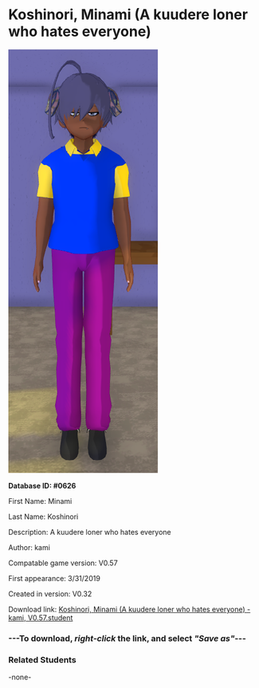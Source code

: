 # Koshinori, Minami (A kuudere loner who hates everyone)

<img src="../../Files/Images/Koshinori, Minami (A kuudere loner who hates everyone).png" title="Koshinori, Minami (A kuudere loner who hates everyone) - kami, V0.57">

**Database ID: #0626**

First Name: Minami

Last Name: Koshinori

Description: A kuudere loner who hates everyone

Author: kami

Compatable game version: V0.57

First appearance: 3/31/2019

Created in version: V0.32

Download link: <a href="https://raw.githubusercontent.com/Arbiter1223/Daigaku-Gurashi-Custom-Students/master/Files/Student%20Files/Koshinori%2C%20Minami%20(A%20kuudere%20loner%20who%20hates%20everyone)%20-%20kami%2C%20V0.57.student">Koshinori, Minami (A kuudere loner who hates everyone) - kami, V0.57.student</a>

### ---**To download, _right-click_ the link, and select _"Save as"_**---

### Related Students

-none-
